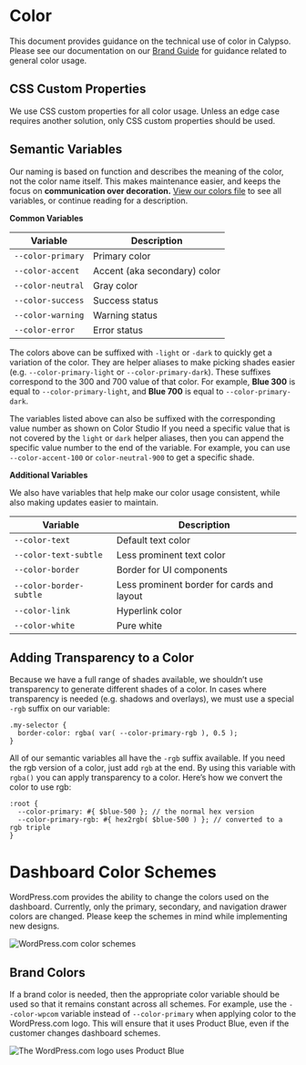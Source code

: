 # Color

This document provides guidance on the technical use of color in Calypso. Please see our documentation on our [Brand Guide](https://dotcombrand.wordpress.com/colors/) for guidance related to general color usage.

## CSS Custom Properties

We use CSS custom properties for all color usage. Unless an edge case requires another solution, only CSS custom properties should be used.

## Semantic Variables

Our naming is based on function and describes the meaning of the color, not the color name itself. This makes maintenance easier, and keeps the focus on **communication over decoration.** [View our colors file](https://github.com/Automattic/wp-calypso/blob/master/assets/stylesheets/shared/_color-schemes.scss#L3) to see all variables, or continue reading for a description.

**Common Variables**

| Variable          | Description                  |
| ----------------- | ---------------------------- |
| `--color-primary` | Primary color                |
| `--color-accent`  | Accent (aka secondary) color |
| `--color-neutral` | Gray color                   |
| `--color-success` | Success status               |
| `--color-warning` | Warning status                |
| `--color-error`   | Error status                 |


The colors above can be suffixed with `-light` or `-dark` to quickly get a variation of the color. They are helper aliases to make picking shades easier (e.g. `--color-primary-light` or `--color-primary-dark`). These suffixes correspond to the 300 and 700 value of that color. For example, **Blue 300** is equal to `--color-primary-light`, and **Blue 700** is equal to `--color-primary-dark`.

The variables listed above can also be suffixed with the corresponding value number as shown on Color Studio If you need a specific value that is not covered by the `light` or `dark` helper aliases, then you can append the specific value number to the end of the variable. For example, you can use `--color-accent-100` or `color-neutral-900` to get a specific shade.

**Additional Variables**

We also have variables that help make our color usage consistent, while also making updates easier to maintain.

| Variable                | Description                                |
| ----------------------- | ------------------------------------------ |
| `--color-text`          | Default text color                         |
| `--color-text-subtle`   | Less prominent text color                  |
| `--color-border`        | Border for UI components                   |
| `--color-border-subtle` | Less prominent border for cards and layout |
| `--color-link`          | Hyperlink color                            |
| `--color-white`         | Pure white                                 |

## Adding Transparency to a Color

Because we have a full range of shades available, we shouldn’t use transparency to generate different shades of a color. In cases where transparency is needed (e.g. shadows and overlays), we must use a special `-rgb` suffix on our variable:


    .my-selector {
      border-color: rgba( var( --color-primary-rgb ), 0.5 );
    }

All of our semantic variables all have the `-rgb` suffix available. If you need the rgb version of a color, just add `rgb` at the end. By using this variable with `rgba()` you can apply transparency to a color. Here’s how we convert the color to use rgb:


    :root {
      --color-primary: #{ $blue-500 }; // the normal hex version
      --color-primary-rgb: #{ hex2rgb( $blue-500 ) }; // converted to a rgb triple
    }
    
# Dashboard Color Schemes

WordPress.com provides the ability to change the colors used on the dashboard. Currently, only the primary, secondary, and navigation drawer colors are changed. Please keep the schemes in mind while implementing new designs.

![WordPress.com color schemes](https://d2mxuefqeaa7sj.cloudfront.net/s_FEA99DC44F88B73D99F6B143E998C6E4C2EFC182F0D1F24C5742C8FE7A343648_1548279119167_Screen+Shot+2019-01-23+at+3.17.09+PM.png)

## Brand Colors

If a brand color is needed, then the appropriate color variable should be used so that it remains constant across all schemes. For example, use the `--color-wpcom` variable instead of `--color-primary` when applying color to the WordPress.com logo. This will ensure that it uses Product Blue, even if the customer changes dashboard schemes.

![The WordPress.com logo uses Product Blue](https://d2mxuefqeaa7sj.cloudfront.net/s_FEA99DC44F88B73D99F6B143E998C6E4C2EFC182F0D1F24C5742C8FE7A343648_1548279432982_Screen+Shot+2019-01-23+at+3.35.11+PM.png)
